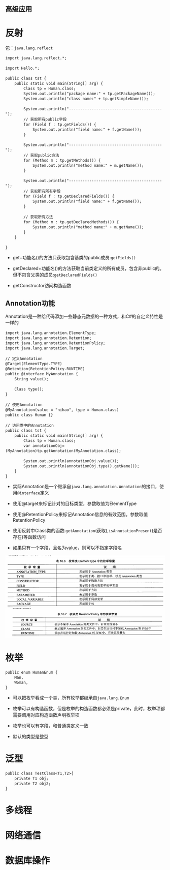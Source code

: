 高级应用
-----------------------
# 反射
包：`java.lang.reflect`

````
import java.lang.reflect.*;

import Hello.*;

public class tst {
	public static void main(String[] arg) {
		Class tp = Human.class;
		System.out.println("package name:" + tp.getPackageName());
		System.out.println("class name:" + tp.getSimpleName());

		System.out.println("-----------------------------------------");
		// 获取所有public字段
		for (Field f : tp.getFields()) {
			System.out.println("field name:" + f.getName());
		}

		System.out.println("-----------------------------------------");
		// 获取public方法
		for (Method m : tp.getMethods()) {
			System.out.println("method name:" + m.getName());
		}

		System.out.println("-----------------------------------------");
		// 获取所有所有字段
		for (Field f : tp.getDeclaredFields()) {
			System.out.println("field name:" + f.getName());
		}

		// 获取所有方法
		for (Method m : tp.getDeclaredMethods()) {
			System.out.println("method name:" + m.getName());
		}
	}

}
````

* get+功能名()的方法只获取包含基类的public成员:`getFields()`

* getDeclared+功能名()的方法获取当前类定义的所有成员，包含非public的。但不包含父类的成员:`getDeclaredFields()`

* getConstructor访问构造函数

## Annotation功能
Annotation是一种给代码添加一些静态元数据的一种方式，和C#的自定义特性是一样的
````
import java.lang.annotation.ElementType;
import java.lang.annotation.Retention;
import java.lang.annotation.RetentionPolicy;
import java.lang.annotation.Target;

// 定义Annotation
@Target(ElementType.TYPE)
@Retention(RetentionPolicy.RUNTIME)
public @interface MyAnnotation {
	String value();
	
	Class type();
}

// 使用Annotation
@MyAnnotation(value = "nihao", type = Human.class)
public class Human {}

// 访问类中的Annotation
public class tst {
	public static void main(String[] arg) {
		Class tp = Human.class;
		var annotationObj= (MyAnnotation)tp.getAnnotation(MyAnnotation.class);
		
		System.out.println(annotationObj.value());
		System.out.println(annotationObj.type().getName());
	}
}
````
* 实际Annotation是一个继承自`java.lang.annotation.Annotation`的接口，使用`@interface`定义

* 使用@target来标记针对的目标类型，参数取值为ElementType

* 使用@RetentionPolicy来标记Annotation信息的有效范围。参数取值RetentionPolicy

* 使用反射中Class类的函数:`getAnnotation`(获取),`isAnnotationPresent`(是否存在)等函数访问   

* 如果只有一个字段，且名为value，则可以不指定字段名 


![](image/ElementType.png)
![](image/RetentionPolicy.png)

# 枚举
````
public enum HumanEnum {
	Man,
	Woman,
}
````

* 可以把枚举看成一个类，所有枚举都继承自`java.lang.Enum`

* 枚举可以有构造函数，但是枚举的构造函数都必须是private，此时，枚举项都需要调用对应构造函数声明枚举项

* 枚举也可以有字段，和普通类定义一致

* 默认的类型是整型

# 泛型

````
public class TestClass<T1,T2>{
	private T1 obj;
	private T2 obj2;
}
````  


# 多线程
# 网络通信
# 数据库操作